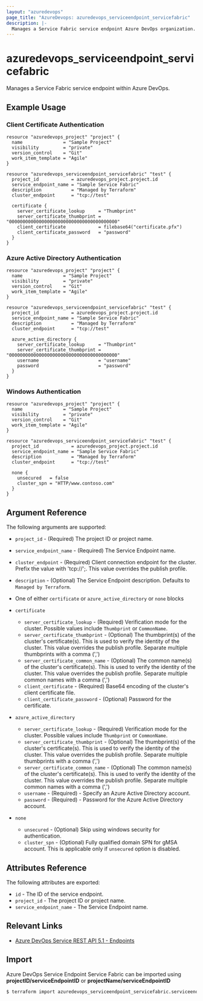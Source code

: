 ```yaml
---
layout: "azuredevops"
page_title: "AzureDevops: azuredevops_serviceendpoint_servicefabric"
description: |-
  Manages a Service Fabric service endpoint Azure DevOps organization.
---
```


# azuredevops_serviceendpoint_servicefabric

Manages a Service Fabric service endpoint within Azure DevOps.

## Example Usage

### Client Certificate Authentication

```hcl
resource "azuredevops_project" "project" {
  name               = "Sample Project"
  visibility         = "private"
  version_control    = "Git"
  work_item_template = "Agile"
}

resource "azuredevops_serviceendpoint_servicefabric" "test" {
  project_id            = azuredevops_project.project.id
  service_endpoint_name = "Sample Service Fabric"
  description           = "Managed by Terraform"
  cluster_endpoint      = "tcp://test"

  certificate {
    server_certificate_lookup     = "Thumbprint"
    server_certificate_thumbprint = "0000000000000000000000000000000000000000"
    client_certificate            = filebase64("certificate.pfx")
    client_certificate_password   = "password"
  }
}
```

### Azure Active Directory Authentication

```hcl
resource "azuredevops_project" "project" {
  name               = "Sample Project"
  visibility         = "private"
  version_control    = "Git"
  work_item_template = "Agile"
}

resource "azuredevops_serviceendpoint_servicefabric" "test" {
  project_id            = azuredevops_project.project.id
  service_endpoint_name = "Sample Service Fabric"
  description           = "Managed by Terraform"
  cluster_endpoint      = "tcp://test"

  azure_active_directory {
    server_certificate_lookup     = "Thumbprint"
    server_certificate_thumbprint = "0000000000000000000000000000000000000000"
    username                      = "username"
    password                      = "password"
  }
}
```

### Windows Authentication

```hcl
resource "azuredevops_project" "project" {
  name               = "Sample Project"
  visibility         = "private"
  version_control    = "Git"
  work_item_template = "Agile"
}

resource "azuredevops_serviceendpoint_servicefabric" "test" {
  project_id            = azuredevops_project.project.id
  service_endpoint_name = "Sample Service Fabric"
  description           = "Managed by Terraform"
  cluster_endpoint      = "tcp://test"

  none {
    unsecured   = false
    cluster_spn = "HTTP/www.contoso.com"
  }
}
```

## Argument Reference

The following arguments are supported:

- `project_id` - (Required) The project ID or project name.
- `service_endpoint_name` - (Required) The Service Endpoint name.
- `cluster_endpoint` - (Required) Client connection endpoint for the cluster. Prefix the value with 'tcp://';. This value overrides the publish profile.
- `description` - (Optional) The Service Endpoint description. Defaults to `Managed by Terraform`.

- One of either `certificate` or `azure_active_directory` or `none` blocks

- `certificate`
  - `server_certificate_lookup` - (Required) Verification mode for the cluster. Possible values include `Thumbprint` or `CommonName`.
  - `server_certificate_thumbprint` - (Optional) The thumbprint(s) of the cluster's certificate(s). This is used to verify the identity of the cluster. This value overrides the publish profile. Separate multiple thumbprints with a comma (',')
  - `server_certificate_common_name` - (Optional) The common name(s) of the cluster's certificate(s). This is used to verify the identity of the cluster. This value overrides the publish profile. Separate multiple common names with a comma (',')
  - `client_certificate` - (Required) Base64 encoding of the cluster's client certificate file.
  - `client_certificate_password` - (Optional) Password for the certificate.

- `azure_active_directory`
  - `server_certificate_lookup` - (Required) Verification mode for the cluster. Possible values include `Thumbprint` or `CommonName`.
  - `server_certificate_thumbprint` - (Optional) The thumbprint(s) of the cluster's certificate(s). This is used to verify the identity of the cluster. This value overrides the publish profile. Separate multiple thumbprints with a comma (',')
  - `server_certificate_common_name` - (Optional) The common name(s) of the cluster's certificate(s). This is used to verify the identity of the cluster. This value overrides the publish profile. Separate multiple common names with a comma (',')
  - `username` - (Required) - Specify an Azure Active Directory account.
  - `password` - (Required) - Password for the Azure Active Directory account.

- `none`
  - `unsecured` - (Optional) Skip using windows security for authentication.
  - `cluster_spn` - (Optional) Fully qualified domain SPN for gMSA account. This is applicable only if `unsecured` option is disabled.

## Attributes Reference

The following attributes are exported:

- `id` - The ID of the service endpoint.
- `project_id` - The project ID or project name.
- `service_endpoint_name` - The Service Endpoint name.

## Relevant Links

- [Azure DevOps Service REST API 5.1 - Endpoints](https://docs.microsoft.com/en-us/rest/api/azure/devops/serviceendpoint/endpoints?view=azure-devops-rest-5.1)

## Import

Azure DevOps Service Endpoint Service Fabric can be imported using **projectID/serviceEndpointID** or **projectName/serviceEndpointID**

```sh
$ terraform import azuredevops_serviceendpoint_servicefabric.serviceendpoint 00000000-0000-0000-0000-000000000000/00000000-0000-0000-0000-000000000000
```
